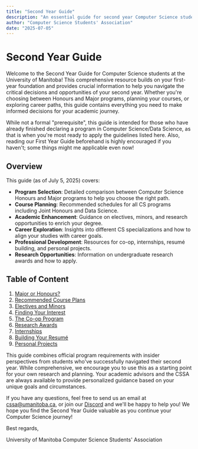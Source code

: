 ```yaml
---
title: "Second Year Guide"
description: "An essential guide for second year Computer Science students"
author: "Computer Science Students' Association"
date: "2025-07-05"
---
```


# Second Year Guide

Welcome to the Second Year Guide for Computer Science students at the University of Manitoba! This comprehensive resource builds on your first-year foundation and provides crucial information to help you navigate the critical decisions and opportunities of your second year. Whether you're choosing between Honours and Major programs, planning your courses, or exploring career paths, this guide contains everything you need to make informed decisions for your academic journey.

While not a formal "prerequisite", this guide is intended for those who have already finished declaring a program in Computer Science/Data Science, as that is when you're most ready to apply the guidelines listed here. Also, reading our First Year Guide beforehand is highly encouraged if you haven't; some things might me applicable even now!

## Overview

This guide (as of July 5, 2025) covers:
- **Program Selection**: Detailed comparison between Computer Science Honours and Major programs to help you choose the right path.
- **Course Planning**: Recommended schedules for all CS programs including Joint Honours and Data Science.
- **Academic Enhancement**: Guidance on electives, minors, and research opportunities to enrich your degree.
- **Career Exploration**: Insights into different CS specializations and how to align your studies with career goals.
- **Professional Development**: Resources for co-op, internships, resumé building, and personal projects.
- **Research Opportunities**: Information on undergraduate research awards and how to apply.

## Table of Content

1. [Major or Honours?](./second-year-guide/1-major-or-honours)
2. [Recommended Course Plans](./second-year-guide/2-recommended-course-plans)
3. [Electives and Minors](./second-year-guide/3-electives-and-minors)
4. [Finding Your Interest](./second-year-guide/4-finding-your-interest)
5. [The Co-op Program](./second-year-guide/5-the-co-op-program)
6. [Research Awards](./second-year-guide/6-research-awards)
7. [Internships](./second-year-guide/7-internships)
8. [Building Your Resumé](./second-year-guide/8-building-your-resume)
9. [Personal Projects](./second-year-guide/9-personal-projects)

This guide combines official program requirements with insider perspectives from students who've successfully navigated their second year. While comprehensive, we encourage you to use this as a starting point for your own research and planning. Your academic advisors and the CSSA are always available to provide personalized guidance based on your unique goals and circumstances.

If you have any questions, feel free to send us an email at [cssa@umanitoba.ca](mailto:cssa@umanitoba.ca), or join our [Discord](https://discord.umanitobacssa.ca/) and we'll be happy to help you! We hope you find the Second Year Guide valuable as you continue your Computer Science journey!

Best regards,

University of Manitoba Computer Science Students' Association
